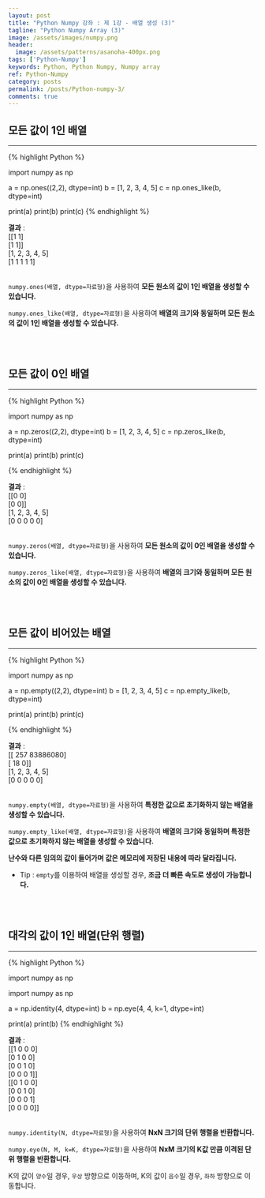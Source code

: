 ```yaml
---
layout: post
title: "Python Numpy 강좌 : 제 1강 - 배열 생성 (3)"
tagline: "Python Numpy Array (3)"
image: /assets/images/numpy.png
header:
  image: /assets/patterns/asanoha-400px.png
tags: ['Python-Numpy']
keywords: Python, Python Numpy, Numpy array
ref: Python-Numpy
category: posts
permalink: /posts/Python-numpy-3/
comments: true
---
```


## 모든 값이 1인 배열 ##
----------

{% highlight Python %}

import numpy as np

a = np.ones((2,2), dtype=int)
b = [1, 2, 3, 4, 5]
c = np.ones_like(b, dtype=int)

print(a)
print(b)
print(c)
{% endhighlight %}

**결과**
:    
[[1 1]<br>
 [1 1]]<br>
[1, 2, 3, 4, 5]<br>
[1 1 1 1 1]<br>
<br>

`numpy.ones(배열, dtype=자료형)`을 사용하여 **모든 원소의 값이 1인 배열을 생성할 수 있습니다.**

`numpy.ones_like(배열, dtype=자료형)`을 사용하여 **배열의 크기와 동일하며 모든 원소의 값이 1인 배열을 생성할 수 있습니다.**

<br>
<br>

## 모든 값이 0인 배열 ##
----------

{% highlight Python %}

import numpy as np

a = np.zeros((2,2), dtype=int)
b = [1, 2, 3, 4, 5]
c = np.zeros_like(b, dtype=int)

print(a)
print(b)
print(c)

{% endhighlight %}

**결과**
:    
[[0 0]<br>
 [0 0]]<br>
[1, 2, 3, 4, 5]<br>
[0 0 0 0 0]<br>
<br>

`numpy.zeros(배열, dtype=자료형)`을 사용하여 **모든 원소의 값이 0인 배열을 생성할 수 있습니다.**

`numpy.zeros_like(배열, dtype=자료형)`을 사용하여 **배열의 크기와 동일하며 모든 원소의 값이 0인 배열을 생성할 수 있습니다.**

<br>
<br>

## 모든 값이 비어있는 배열 ##
----------

{% highlight Python %}

import numpy as np

a = np.empty((2,2), dtype=int)
b = [1, 2, 3, 4, 5]
c = np.empty_like(b, dtype=int)

print(a)
print(b)
print(c)

{% endhighlight %}

**결과**
:    
[[     257 83886080]<br>
 [      18        0]]<br>
[1, 2, 3, 4, 5]<br>
[0 0 0 0 0]<br>
<br>

`numpy.empty(배열, dtype=자료형)`을 사용하여 **특정한 값으로 초기화하지 않는 배열을 생성할 수 있습니다.**

`numpy.empty_like(배열, dtype=자료형)`을 사용하여 **배열의 크기와 동일하며 특정한 값으로 초기화하지 않는 배열을 생성할 수 있습니다.**

**난수와 다른 임의의 값이 들어가며 값은 메모리에 저장된 내용에 따라 달라집니다.**

* Tip : `empty`를 이용하여 배열을 생성할 경우, **조금 더 빠른 속도로 생성이 가능합니다.**

<br>
<br>

## 대각의 값이 1인 배열(단위 행렬) ##
----------

{% highlight Python %}

import numpy as np

import numpy as np

a = np.identity(4, dtype=int)
b = np.eye(4, 4, k=1, dtype=int)

print(a)
print(b)
{% endhighlight %}

**결과**
:    
[[1 0 0 0]<br>
 [0 1 0 0]<br>
 [0 0 1 0]<br>
 [0 0 0 1]]<br>
[[0 1 0 0]<br>
 [0 0 1 0]<br>
 [0 0 0 1]<br>
 [0 0 0 0]]<br>
<br>

`numpy.identity(N, dtype=자료형)`을 사용하여 **NxN 크기의 단위 행렬을 반환합니다.**

`numpy.eye(N, M, k=K, dtype=자료형)`을 사용하여 **NxM 크기의 K값 만큼 이격된 단위 행렬을 반환합니다.**

K의 값이 `양수`일 경우, `우상` 방향으로 이동하며, K의 값이 `음수`일 경우, `좌하` 방향으로 이동합니다.